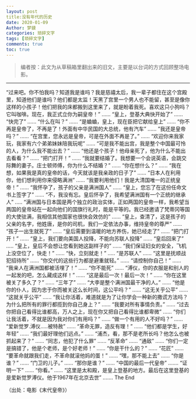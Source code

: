 ```yaml
---
layout: post
title:没有年代的历史
date: 2020-01-09
Author: 梦貘
categories: 琐碎文字
tags: [琐碎文字]
comments: true
toc: true
--- 
```


> 编者按：此文为从草稿箱里翻出来的旧文，主要是以台词的方式回顾整场电影。

___
“过来吧。你不怕我吗？知道我是谁吗？我是慈禧太后，我一辈子都住在这个宫殿里，知道他们是谁吗？他们都是太监！天黑了宫里一个男人也不能留，甚至是像你这样的小孩子！他们把我的床都搬到这里来了，就是盼着我死。喜欢这只小狗吗？它叫咖啡。现在，我正式立你为嗣皇帝！”
......
“皇上，登基大典快开始了”
......
“快完了”
......
“什么在叫？”
……
“是蛐蛐，皇上，现在臣把它献给皇上”
......
“你不再是皇帝了，不再是了！外面有中华民国的大总统，他有汽车”
......
”我还是皇帝吗？”
......
“在宫里，您永远是皇帝，可是在外面不再是了。”
......
“欢迎你来我家玩，我家有六个弟弟妹妹陪我玩呢”
......
“可是我不能出宫，我是整个中国最可怜的人，为什么我不能出去？”
......
“他还是个孩子！他母亲死了，他为什么不能出去看看？”
......
“把门打开！”
......
“我就要结婚了。我想要一个会说英语，会跳交际舞的妻子。庄士顿师傅，你为什么不结婚？”
......
“你在想什么？”
......
“我在想，如果我是真的皇帝的话，今天就该是我亲政的日子了”
......
“日本人在利用你，他们想利用你来侵略满洲”
......
“我要利用他们！我是大清国唯一的正统皇帝！”
......
“我怀孕了，孩子的父亲是满洲国人”
......
“皇上，您忘了在这份任命文书上签字了”
......
“不，我没有忘。皇后怀孕了，我希望满洲国有一个正统的继承人”
.....
“满洲国与日本国是两个独立的政治实体，正如两国的皇帝一样，我希望当两国的皇帝站在一起向他们的国旗行礼时，能是平等的。我已经邀请了梵蒂冈等国的大使驻满，我相信其他国家也很快会效仿的”
......
“皇上，查清了，这是孩子的父亲的名字，他姓唐，是你的司机，我们一定依法办事，维持皇帝的尊严”
......
“孩子一出生就死了”
......
“皇后需要到温暖的地方养伤，她已经走了”
......
“把门打开！”
......
“皇上，我们要向美国人投降，不能向苏联人投降”
......
“皇后回来了”
.....
“皇上，皇后不会想让您看到她这副样子的”
......
“我们保证妇女的安全，飞机上没空位了，快走！”
......
“快，立刻就走！”
.....
“是苏联人”
......
“这里是抚顺战犯招待所”
......
“你交代的这些行为都是避重就轻。”
......
“请控制你自己！”
......
“我亲人在满洲国都被活埋了！”
......
“你不能死”
......
“溥仪，你的衣服是和别人的一起发的吧，怎么藏成这样！”
......
“这是最后一次！最后一次！”
......
“你在这里被关了多久了？”
......
“三年了”
......
“大李是整个满洲国最干净的人。”
......
“他是你的仆人，因为忠于你而被关这么长时间，这公平吗？”
......
“这无关乎公平”
......
“这就关乎公平”
......
“我让你活着，难道就是为了让你学会一种新的撒谎方法吗？为什么把所有的罪行都揽到你自己身上？”
......
“我要对所有事情负责。”
......
“过去你把自己看得比谁都高，万人之上，现在你又把自己看得比谁都卑微”
......
“你们让我活着，不就是因为我对你们有用吗？”
......
“做一个有用的人不好吗？”
......
“爱新觉罗.溥仪.....被特赦”
......
“革命无罪，造反有理！”
......
“他们都是学生，好年轻”
......
“我们最好理他们远点。”
......
“浦杰，看，那不是老所长吗？他怎么也被抓起来了？”
......
“同志，他犯了什么罪”
......
“反革命”
......
“通敌”
......
“你们一定是搞错了，他是个老师，是个好老师！”
......
“你是干什么的？”
......
“花匠”
......
“要革命就跟我们走，不革命就滚他妈的蛋！”
......
“嘿，那不能上去”
......
“你是谁？”
......
“门卫的儿子。”
......
“那你是谁？”
......
“中国的最后一代皇帝”
.......
“证明一下”
......
“你看。”
......
“这里是太和殿，是皇上登基的地方。最后在这里登基的是爱新觉罗溥仪。他于1967年在北京去世”
.......
The End

（出处：电影《末代皇帝》）
